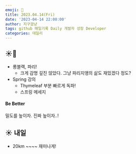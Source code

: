 ```yaml
---
emoji: 🌱
title: 2023.04.14(Fri)
date: '2023-04-14 22:00:00'
author: 지구깜냥
tags: github 매일기록 Daily 개발자 성장 Developer
categories: 데일리
---
```

[//]: # (## 💻 개발)

## ☀️🌙
- 롱블랙, 파리!
  - 크게 감명 깊진 않았다. 그냥 파리지앵의 삶도 재밌겠다 정도?
- Spring 강의
  - Thymeleaf 부분 빠르게 독파!
  - 스프링 메세지


#### Be Better 
밀도를 높이자.
진짜 높이자..!

## ☀️ 내일
- 20km ~~~~ 재미나게!